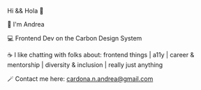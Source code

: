 Hi && Hola :wave:

:crown:  I'm Andrea 

:computer: Frontend Dev on the Carbon Design System

:coffee: I like chatting with folks about: frontend things | a11y | career & mentorship | diversity & inclusion | really just anything

:magic_wand: Contact me here: cardona.n.andrea@gmail.com
